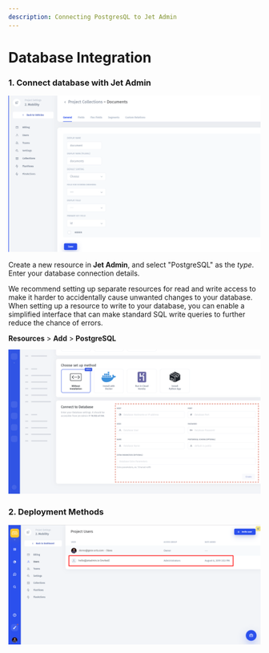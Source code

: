 ```yaml
---
description: Connecting PostgresQL to Jet Admin
---
```


# Database Integration

### 1. Connect database with Jet Admin

![](../../.gitbook/assets/image%20%28316%29.png)

Create a new resource in **Jet Admin**, and select "PostgreSQL" as the _type_. Enter your database connection details.

We recommend setting up separate resources for read and write access to make it harder to accidentally cause unwanted changes to your database. When setting up a resource to write to your database, you can enable a simplified interface that can make standard SQL write queries to further reduce the chance of errors.

**Resources** &gt; **Add** &gt; **PostgreSQL**

![](../../.gitbook/assets/screen-shot-2020-03-04-at-5.20.57-pm.png)

### 2. Deployment Methods

![](../../.gitbook/assets/image%20%28132%29.png)

